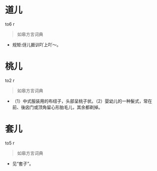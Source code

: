# 道儿
to6 r
> 如皋方言词典
- 规矩:伢儿捱训吖上吖～。

# 桃儿
to2 r
> 如皋方言词典
- （1）中式服装用的布纽子，头部呈桃子状。（2）婴幼儿的一种髮式，常在前、後囟门或顶角留心形胎毛儿，其余都剃掉。

# 套儿
to5 r
> 如皋方言词典
- 见“套子”。
